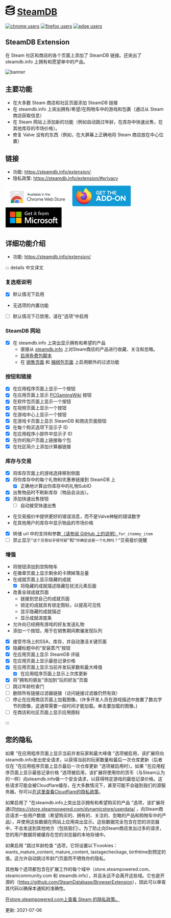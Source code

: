 # <img  src="../../../Photo/Brands/SteamDB.svg" height="30" width="30"> [SteamDB](https://steamdb.info/)

[![chrome users](https://img.shields.io/chrome-web-store/users/kdbmhfkmnlmbkgbabkdealhhbfhlmmon?label=chrome%20users&style=for-the-badge&logo=googlechrome)](https://chrome.google.com/webstore/detail/steam-database/kdbmhfkmnlmbkgbabkdealhhbfhlmmon)
[![firefox users](https://img.shields.io/amo/users/steam-database?label=firefox%20users&color=4c1&style=for-the-badge&logo=firefoxbrowser)](https://addons.mozilla.org/firefox/addon/steam-database/)
[![edge users](https://img.shields.io/badge/dynamic/json?label=edge%20users&query=%24.activeInstallCount&url=https://microsoftedge.microsoft.com/addons/getproductdetailsbycrxid/hjknpdomhlodgaebegjopkmfafjpbblg&style=for-the-badge&logo=microsoftedge)](https://microsoftedge.microsoft.com/addons/detail/steam-database/hjknpdomhlodgaebegjopkmfafjpbblg)  

## SteamDB Extension

在 Steam 社区和商店的各个页面上添加了 SteamDB 链接。还突出了 steamdb.info 上拥有和愿望单中的产品。

![banner](https://camo.githubusercontent.com/2dbb63e5790c2aa5690900d3e55b0ddc1484c89507b707a17ac7cc9d481b8cd8/68747470733a2f2f737465616d64622e696e666f2f7374617469632f696d672f657874656e73696f6e2e706e67)

## 主要功能

- 在大多数 Steam 商店和社区页面添加 SteamDB 链接
- 在 steamdb.info 上突出拥有/希望/在购物车中的游戏和包裹（通过从 Steam 商店获取信息）
- 在 Steam 网站上添加新的功能（例如自动跳过年龄，在库存中快速出售，在其他库存的市场价格）。
- 修复 Valve 没有的东西（例如，在大屏幕上正确地将 Steam 商店放在中心位置）

## 链接

- 功能: <https://steamdb.info/extension/>
- 隐私政策: <https://steamdb.info/extension/#privacy>

[![Chrome Web Store](../../../Photo/Badge/chrome.png)](https://chrome.google.com/webstore/detail/kdbmhfkmnlmbkgbabkdealhhbfhlmmon)
[![Mozilla Addons](../../../Photo/Badge/firefox.png)](https://addons.mozilla.org/en-US/firefox/addon/steam-database/)
[![Microsoft Edge](../../../Photo/Badge/edge.png)](https://microsoftedge.microsoft.com/addons/detail/steam-database/hjknpdomhlodgaebegjopkmfafjpbblg)

## 详细功能介绍

- 功能: <https://steamdb.info/extension/>

::: details 中文译文

### 复选框说明

- [x] 默认情况下启用
- 无选项的内置功能
- [ ] 默认情况下已禁用，请在“选项”中启用

### SteamDB 网站

- [x] 在 steamdb.info 上突出显示拥有和希望的产品
  - 直接从 [steamdb.info](https://steamdb.info/) 上对Steam商店的产品进行收藏、关注和忽略。
  - [启用免费包脚本](https://steamdb.info/freepackages/)
  - 在 [销售页面](https://steamdb.info/sales/) 和 [捆绑包页面](https://steamdb.info/bundles/) 上启用额外的过滤功能

### 按钮和链接

- [x] 在应用程序页面上显示一个按钮
- [x] 在应用页面上显示 [PCGamingWiki](https://www.pcgamingwiki.com/) 按钮
- [x] 在软件包页面上显示一个按钮
- [x] 在视频页面上显示一个按钮
- [x] 在游戏中心上显示一个按钮
- [x] 在游戏卡页面上显示 SteamDB 和商店页面按钮
- [x] 在每个购买选项下显示子 ID
- [x] 在应用程序小部件中显示子 ID
- [x] 在你的账户页面上链接每个包
- [x] 在社区简介上添加计算器链接

### 库存与交易

- [x] 将库存页面上的游戏选择移到侧面
- [x] 将你库存中的每个礼物和优惠券链接到 SteamDB 上
  - [x] 正确地计算出你库存中的礼物SubID
- [x] 出售物品时不刷新库存（物品会淡出）。
- [x] 添加快速出售按钮
  - [ ] 自动接受快速出售
- 在交易报价中提供更好的错误消息，而不是Valve神秘的错误数字
- 在其他用户的库存中显示物品的市场价格
- [x] 转储 url 中的支持和参数[（请参阅 GitHub 上的说明）](https://github.com/SteamDatabase/BrowserExtension#trade-offers-support-for-for_item-and-my_item)`for_itemmy_item`
- [ ] 禁止显示`“这个交易似乎很可疑”`和`“你确定这是一个礼物吗？”`交易报价提醒

### 增强

- 将按钮添加到空购物车
- 在徽章页面上显示剩余的卡牌掉落总量
- 在成就页面上显示隐藏的成就
  - [x] 将隐藏的成就描述隐藏在扰流元素后面
- 改善全球成就页面
  - 链接到您自己的成就页面
  - 锁定的成就具有锁定图标，以提高可见性
  - 显示隐藏的成就描述
  - 显示成就进度条
- 允许向已经拥有游戏的好友发送礼物
- 添加一个按钮，用于在销售期间欺骗发现队列
- [x] 接受市场上的SSA，库存，并自动激活关键页面
- [x] 隐藏标题中的“安装蒸汽”按钮
- [x] 在应用页面上显示 SteamDB 评级
- [x] 在应用页面上显示最低记录价格
- [x] 在应用页面上显示当前并发玩家数和最大峰值
  - [x] 在应用程序页面上显示上次库更新
- [x] 将“拥有的朋友”添加到“玩的好友”页面
- [ ] 跳过年龄检查门
- [ ] 删除所有链接过滤器链接（访问链接过滤器仍然有效）
- [ ] 停止在应用商店页面上加载图像。(许多开发人员在游戏描述中放置了数兆字节的图像，这通常需要一段时间才能加载。单击要加载的图像。)
- [ ] 在商店和社区页面上显示应用图标

:::

## 您的隐私

如果 "在应用程序页面上显示当前并发玩家和最大峰值 "选项被启用，该扩展将向steamdb.info发出安全请求，以获得当前的玩家数量和最后一次仓库更新（后者仅在 "在应用程序页面上显示最后一次仓库更新 "选项被启用时）。如果 "在应用程序页面上显示最低记录价格 "选项被启用，该扩展将使用你的货币（与Steam认为的一样）向steamdb.info做一个安全请求，以获得特定游戏的最低记录价格。这些请求可能会被Cloudflare缓存，在大多数情况下，甚至可能不会碰到我们的源服务器。你可以[在这里查看Cloudflare的隐私政策](https://www.cloudflare.com/privacypolicy/)。

如果启用了 "在steamdb.info上突出显示拥有和希望购买的产品 "选项，该扩展将通过<https://store.steampowered.com/dynamicstore/userdata/> ，向Steam商店请求一些用户数据（希望购买的、拥有的、关注的、忽略的产品和购物车中的产品），并使用这些数据在网站上应用突出显示。这些数据完全包含在您的浏览器中，不会发送到其他地方（包括我们）。为了防止向Steam商店发出过多的请求，您的用户数据将被缓存在您的浏览器的本地存储中。

如果启用 "跳过年龄检查 "选项，它将设置以下cookies：wants_mature_content, mature_content, lastagecheckage, birthtime到预定的值。这允许自动跳过年龄门页面而不牺牲你的隐私。

其他每个选项都包含在扩展工作的每个域中（store.steampowered.com、steamcommunity.com 和 steamdb.info），并且永远不会离开这些域。它也是开源的（<https://github.com/SteamDatabase/BrowserExtension>），因此可以审查其代码以确保本通知的准确性。

[在store.steampowered.com上查看 Steam 的隐私政策。](https://store.steampowered.com/privacy_agreement/)

更新: 2021-07-06
